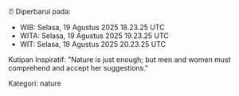 ⏰ Diperbarui pada:
- WIB: Selasa, 19 Agustus 2025 18.23.25 UTC
- WITA: Selasa, 19 Agustus 2025 19.23.25 UTC
- WIT: Selasa, 19 Agustus 2025 20.23.25 UTC

Kutipan Inspiratif:
"Nature is just enough; but men and women must comprehend and accept her suggestions."


Kategori: nature

